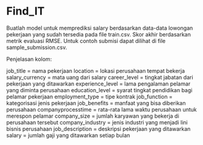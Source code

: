 # Find_IT
Buatlah model untuk memprediksi salary berdasarkan data-data lowongan pekerjaan yang sudah tersedia pada file train.csv. Skor akhir berdasarkan metrik evaluasi RMSE. Untuk contoh submisi dapat dilihat di file sample_submission.csv.

Penjelasan kolom:

job_title = nama pekerjaan
location = lokasi perusahaan tempat bekerja
salary_currency = mata uang dari salary
career_level = tingkat jabatan dari pekerjaan yang ditawarkan
experience_level = lama pengalaman pelamar yang diminta perusahaan
education_level = syarat tingkat pendidikan bagi pelamar pekerjaan
employment_type = tipe kontrak
job_function = kategorisasi jenis pekerjaan
job_benefits = manfaat yang bisa diberikan perusahaan
companyprocesstime = rata-rata lama waktu perusahaan untuk merespon pelamar
company_size = jumlah karyawan yang bekerja di perusahaan tersebut
company_industry = jenis industri yang menjadi lini bisnis perusahaan
job_description = deskripsi pekerjaan yang ditawarkan
salary = jumlah gaji yang ditawarkan setiap bulan
